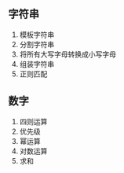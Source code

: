 ## 字符串
1. 模板字符串
2. 分割字符串
3. 将所有大写字母转换成小写字母
4. 组装字符串
5. 正则匹配

## 数字
1. 四则运算
2. 优先级
3. 幂运算
4. 对数运算
5. 求和


